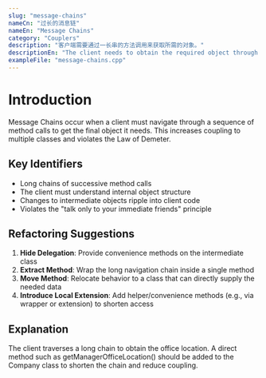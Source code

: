 ```yaml
---
slug: "message-chains"
nameCn: "过长的消息链"
nameEn: "Message Chains"
category: "Couplers"
description: "客户端需要通过一长串的方法调用来获取所需的对象。"
descriptionEn: "The client needs to obtain the required object through a long chain of method calls."
exampleFile: "message-chains.cpp"
---
```


# Introduction

Message Chains occur when a client must navigate through a sequence of method calls to get the final object it needs. This increases coupling to multiple classes and violates the Law of Demeter.

## Key Identifiers

- Long chains of successive method calls
- The client must understand internal object structure
- Changes to intermediate objects ripple into client code
- Violates the "talk only to your immediate friends" principle

## Refactoring Suggestions

1. **Hide Delegation**: Provide convenience methods on the intermediate class
2. **Extract Method**: Wrap the long navigation chain inside a single method
3. **Move Method**: Relocate behavior to a class that can directly supply the needed data
4. **Introduce Local Extension**: Add helper/convenience methods (e.g., via wrapper or extension) to shorten access

## Explanation

The client traverses a long chain to obtain the office location. A direct method such as getManagerOfficeLocation() should be added to the Company class to shorten the chain and reduce coupling.